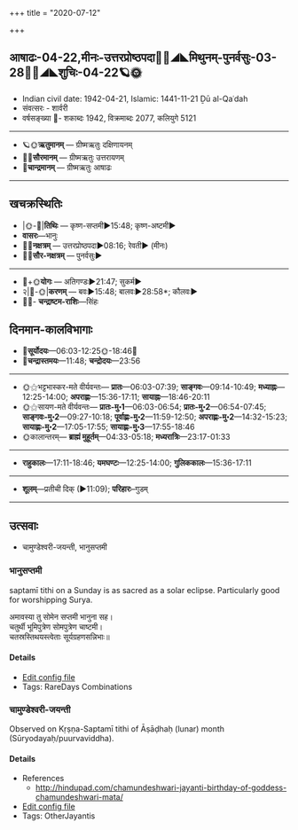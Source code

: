 +++
title = "2020-07-12"

+++
## आषाढः-04-22,मीनः-उत्तरप्रोष्ठपदा🌛🌌◢◣मिथुनम्-पुनर्वसुः-03-28🌌🌞◢◣शुचिः-04-22🪐🌞
- Indian civil date: 1942-04-21, Islamic: 1441-11-21 Ḏū al-Qaʿdah
- संवत्सरः - शार्वरी
- वर्षसङ्ख्या 🌛- शकाब्दः 1942, विक्रमाब्दः 2077, कलियुगे 5121
___________________
- 🪐🌞**ऋतुमानम्** — ग्रीष्मऋतुः दक्षिणायनम्
- 🌌🌞**सौरमानम्** — ग्रीष्मऋतुः उत्तरायणम्
- 🌛**चान्द्रमानम्** — ग्रीष्मऋतुः आषाढः
___________________


## खचक्रस्थितिः
- |🌞-🌛|**तिथिः** — कृष्ण-सप्तमी►15:48; कृष्ण-अष्टमी►  
- **वासरः**—भानुः  
- 🌌🌛**नक्षत्रम्** — उत्तरप्रोष्ठपदा►08:16; रेवती► (मीनः)  
- 🌌🌞**सौर-नक्षत्रम्** — पुनर्वसुः►  
___________________
- 🌛+🌞**योगः** — अतिगण्डः►21:47; सुकर्म►  
- २|🌛-🌞|**करणम्** — बवः►15:48; बालवः►28:58*; कौलवः►  
- 🌌🌛- **चन्द्राष्टम-राशिः**—सिंहः  


## दिनमान-कालविभागाः
- 🌅**सूर्योदयः**—06:03-12:25🌞️-18:46🌇  
- 🌛**चन्द्रास्तमयः**—11:48; **चन्द्रोदयः**—23:56  
___________________
- 🌞⚝भट्टभास्कर-मते वीर्यवन्तः— **प्रातः**—06:03-07:39; **साङ्गवः**—09:14-10:49; **मध्याह्नः**—12:25-14:00; **अपराह्णः**—15:36-17:11; **सायाह्नः**—18:46-20:11  
- 🌞⚝सायण-मते वीर्यवन्तः— **प्रातः-मु॰1**—06:03-06:54; **प्रातः-मु॰2**—06:54-07:45; **साङ्गवः-मु॰2**—09:27-10:18; **पूर्वाह्णः-मु॰2**—11:59-12:50; **अपराह्णः-मु॰2**—14:32-15:23; **सायाह्णः-मु॰2**—17:05-17:55; **सायाह्णः-मु॰3**—17:55-18:46  
- 🌞कालान्तरम्— **ब्राह्मं मुहूर्तम्**—04:33-05:18; **मध्यरात्रिः**—23:17-01:33  
___________________
- **राहुकालः**—17:11-18:46; **यमघण्टः**—12:25-14:00; **गुलिककालः**—15:36-17:11  
___________________
- **शूलम्**—प्रतीची दिक् (►11:09); **परिहारः**–गुडम्  
___________________

## उत्सवाः
- चामुण्डेश्वरी-जयन्ती, भानुसप्तमी
### भानुसप्तमी

saptamī tithi on a Sunday is as sacred as a solar eclipse. Particularly good for worshipping Surya.

अमावस्या तु सोमेन सप्तमी भानुना सह।  
चतुर्थी भूमिपुत्रेण सोमपुत्रेण चाष्टमी।  
चतस्रस्तिथयस्त्वेताः सूर्यग्रहणसन्निभाः॥



#### Details
- [Edit config file](https://github.com/jyotisham/adyatithi/tree/master/time_focus/tithi-vara-combinations/description_only/bhAnusaptamI.toml)
- Tags: RareDays Combinations


### चामुण्डेश्वरी-जयन्ती

Observed on Kṛṣṇa-Saptamī tithi of Āṣāḍhaḥ (lunar) month (Sūryodayaḥ/puurvaviddha). 

#### Details
- References
  - http://hindupad.com/chamundeshwari-jayanti-birthday-of-goddess-chamundeshwari-mata/
- [Edit config file](https://github.com/jyotisham/adyatithi/tree/master/devatA/shakti/lunar_month/tithi/04/22/cAmuNDEzvarI~jayantI.toml)
- Tags: OtherJayantis


